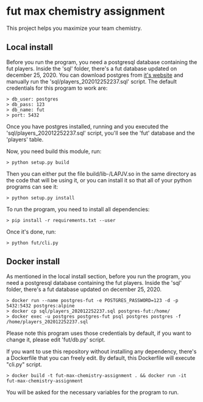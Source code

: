 # fut max chemistry assignment

This project helps you maximize your team chemistry.

## Local install

Before you run the program, you need a postgresql database containing the fut players. Inside the 'sql' folder, there's a fut database updated on december 25, 2020. You can download postgres from [it's website](https://www.postgresql.org/download) and manually run the 'sql/players_202012252237.sql' script. The default credentials for this program to work are:

    > db_user: postgres
    > db_pass: 123
    > db_name: fut
    > port: 5432

Once you have postgres installed, running and you executed the 'sql/players_202012252237.sql' script, you'll see the 'fut' database and the 'players' table.

Now, you need build this module, run:

    > python setup.py build

Then you can either put the file build/lib-<YOUR-PLATFOrm>/LAPJV.so in the same directory as the code that will be using it, or you can install it so that all of your python programs can see it:

    > python setup.py install

To run the program, you need to install all dependencies:

    > pip install -r requirements.txt --user

Once it's done, run:

    > python fut/cli.py

## Docker install

As mentioned in the local install section, before you run the program, you need a postgresql database containing the fut players. Inside the 'sql' folder, there's a fut database updated on december 25, 2020. 

    > docker run --name postgres-fut -e POSTGRES_PASSWORD=123 -d -p 5432:5432 postgres:alpine
    > docker cp sql/players_202012252237.sql postgres-fut:/home/
    > docker exec -u postgres postgres-fut psql postgres postgres -f /home/players_202012252237.sql

Please note this program uses those credentials by default, if you want to change it, please edit 'fut/db.py' script.

If you want to use this repository without installing any dependency, there's a Dockerfile that you can freely edit. By default, this Dockerfile will execute "cli.py" script.

    > docker build -t fut-max-chemistry-assignment . && docker run -it fut-max-chemistry-assignment

You will be asked for the necessary variables for the program to run.
